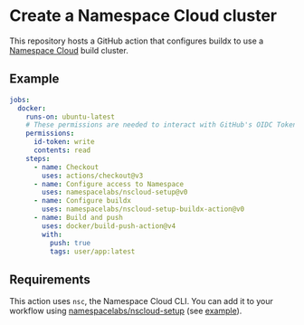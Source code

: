 # Create a Namespace Cloud cluster

This repository hosts a GitHub action that configures buildx to use a
[Namespace Cloud](https://cloud.namespace.so) build cluster.

## Example

```yaml
jobs:
  docker:
    runs-on: ubuntu-latest
    # These permissions are needed to interact with GitHub's OIDC Token endpoint.
    permissions:
      id-token: write
      contents: read
    steps:
      - name: Checkout
        uses: actions/checkout@v3
      - name: Configure access to Namespace
        uses: namespacelabs/nscloud-setup@v0
      - name: Configure buildx
        uses: namespacelabs/nscloud-setup-buildx-action@v0
      - name: Build and push
        uses: docker/build-push-action@v4
        with:
          push: true
          tags: user/app:latest
```

## Requirements

This action uses `nsc`, the Namespace Cloud CLI.
You can add it to your workflow using [namespacelabs/nscloud-setup](https://github.com/namespacelabs/nscloud-setup)
(see [example](#example)).
